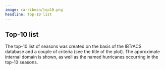 ```yaml
---
image: carribean/top10.png
headline: Top-10 list
---
```


## Top-10 list
The top-10 list of seasons was created on the basis of the IBTrACS database and a couple of criteria (see the title of the plot). The approximate internal domain is shown, as well as the named hurricanes occurring in the top-10 seasons.







